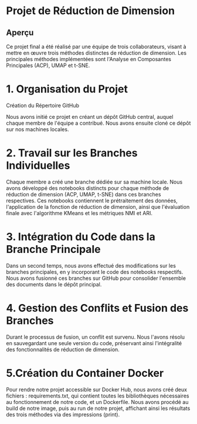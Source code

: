 # Projet de Réduction de Dimension
## Aperçu
Ce projet final a été réalisé par une équipe de trois collaborateurs, visant à mettre en œuvre trois méthodes distinctes de réduction de dimension. Les principales méthodes implémentées sont l'Analyse en Composantes Principales (ACP), UMAP et t-SNE.

# 1. Organisation du Projet
Création du Répertoire GitHub

Nous avons initié ce projet en créant un dépôt GitHub central, auquel chaque membre de l'équipe a contribué. Nous avons ensuite cloné ce dépôt sur nos machines locales.

# 2. Travail sur les Branches Individuelles

Chaque membre a créé une branche dédiée sur sa machine locale. Nous avons développé des notebooks distincts pour chaque méthode de réduction de dimension (ACP, UMAP, t-SNE) dans ces branches respectives. Ces notebooks contiennent le prétraitement des données, l'application de la fonction de réduction de dimension, ainsi que l'évaluation finale avec l'algorithme KMeans et les métriques NMI et ARI.

# 3. Intégration du Code dans la Branche Principale

Dans un second temps, nous avons effectué des modifications sur les branches principales, en y incorporant le code des notebooks respectifs. Nous avons fusionné ces branches sur GitHub pour consolider l'ensemble des documents dans le dépôt principal.

# 4. Gestion des Conflits et Fusion des Branches

Durant le processus de fusion, un conflit est survenu. Nous l'avons résolu en sauvegardant une seule version du code, préservant ainsi l'intégralité des fonctionnalités de réduction de dimension.

# 5.Création du Container Docker
Pour rendre notre projet accessible sur Docker Hub, nous avons créé deux fichiers : requirements.txt, qui contient toutes les bibliothèques nécessaires au fonctionnement de notre code, et un Dockerfile. Nous avons procédé au build de notre image, puis au run de notre projet, affichant ainsi les résultats des trois méthodes via des impressions (print).


